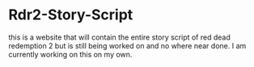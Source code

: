 # Rdr2-Story-Script

this is a website that will contain the entire story script of red dead redemption 2
but is still being worked on and no where near done. I am currently working on this
on my own.
